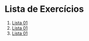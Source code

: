 # Lista de Exercícios

1. [Lista 01](https://github.com/cortelucas/curso_sql/tree/main/atividades/lista_01)
2. [Lista 01](https://github.com/cortelucas/curso_sql/tree/main/atividades/lista_02)
3. [Lista 01](https://github.com/cortelucas/curso_sql/tree/main/atividades/lista_03)
